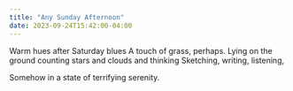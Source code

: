```yaml
---
title: "Any Sunday Afternoon"
date: 2023-09-24T15:42:00-04:00
---
```


Warm hues after Saturday blues
A touch of grass, perhaps.
Lying on the ground counting stars and clouds and thinking
Sketching, writing, listening,

Somehow in a state of terrifying serenity.
